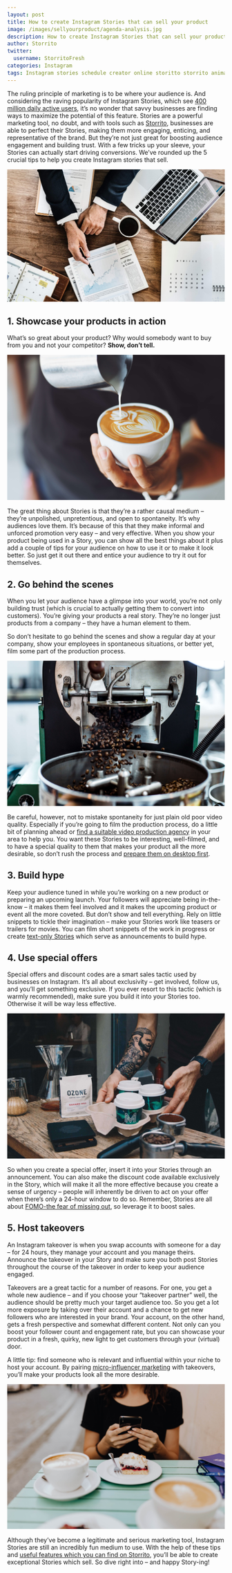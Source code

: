 ```yaml
---
layout: post
title: How to create Instagram Stories that can sell your product
image: /images/sellyourproduct/agenda-analysis.jpg
description: How to create Instagram Stories that can sell your product
author: Storrito
twitter:
  username: StorritoFresh
categories: Instagram
tags: Instagram stories schedule creator online storitto storrito animation pc computer desktop mac sticker location fonts
---
```


The ruling principle of marketing is to be where your audience is. And considering the raving popularity of Instagram Stories, which see [400 million daily active users](https://www.statista.com/statistics/730315/instagram-stories-dau/), it’s no wonder that savvy businesses are finding ways to maximize the potential of this feature. Stories are a powerful marketing tool, no doubt, and with tools such as [Storrito](https://storrito.com/), businesses are able to perfect their Stories, making them more engaging, enticing, and representative of the brand. But they’re not just great for boosting audience engagement and building trust. With a few tricks up your sleeve, your Stories can actually start driving conversions. We’ve rounded up the 5 crucial tips to help you create Instagram stories that sell.  

![How to post](/images/sellyourproduct/agenda-analysis.jpg "Storrito Instagram Editor")

<!--more-->

## 1. Showcase your products in action
What’s so great about your product? Why would somebody want to buy from you and not your competitor? **Show, don’t tell.**

![How to post](/images/sellyourproduct/art-blur.jpg "Storrito Instagram Editor")

The great thing about Stories is that they’re a rather causal medium – they’re unpolished, unpretentious, and open to spontaneity. It’s why audiences love them. It’s because of this that they make informal and unforced promotion very easy – and very effective. When you show your product being used in a Story, you can show all the best things about it plus add a couple of tips for your audience on how to use it or to make it look better. So just get it out there and entice your audience to try it out for themselves.

## 2. Go behind the scenes
When you let your audience have a glimpse into your world, you’re not only building trust (which is crucial to actually getting them to convert into customers). You’re giving your products a real story. They’re no longer just products from a company – they have a human element to them.

So don’t hesitate to go behind the scenes and show a regular day at your company, show your employees in spontaneous situations, or better yet, film some part of the production process.

![How to post](/images/sellyourproduct/gregory-hayes.jpg "Storrito Instagram Editor")

Be careful, however, not to mistake spontaneity for just plain old poor video quality. Especially if you’re going to film the production process, do a little bit of planning ahead or [find a suitable video production agency](https://www.designrush.com/agency/video-production) in your area to help you. You want these Stories to be interesting, well-filmed, and to have a special quality to them that makes your product all the more desirable, so don’t rush the process and [prepare them on desktop first](https://blog.storrito.com/instagram/2018/11/06/Prepare-Instagram-Story-on-a-PC.html).

## 3. Build hype

Keep your audience tuned in while you’re working on a new product or preparing an upcoming launch. Your followers will appreciate being in-the-know – it makes them feel involved and it makes the upcoming product or event all the more coveted. But don’t show and tell everything. Rely on little snippets to tickle their imagination – make your Stories work like teasers or trailers for movies. You can film short snippets of the work in progress or create [text-only Stories](https://blog.storrito.com/instagram/2018/05/29/how-to-create-a-text-only-story.html) which serve as announcements to build hype.  

## 4. Use special offers
Special offers and discount codes are a smart sales tactic used by businesses on Instagram. It’s all about exclusivity – get involved, follow us, and you’ll get something exclusive. If you ever resort to this tactic (which is warmly recommended), make sure you build it into your Stories too. Otherwise it will be way less effective.

![How to post](/images/sellyourproduct/salome-watel.jpg "Storrito Instagram Editor")

So when you create a special offer, insert it into your Stories through an announcement. You can also make the discount code available exclusively in the Story, which will make it all the more effective because you create a sense of urgency – people will inherently be driven to act on your offer when there’s only a 24-hour window to do so. Remember, Stories are all about [FOMO-the fear of missing out](https://adespresso.com/blog/use-fomo-marketing-social-media), so leverage it to boost sales.

## 5. Host takeovers
An Instagram takeover is when you swap accounts with someone for a day – for 24 hours, they manage your account and you manage theirs. Announce the takeover in your Story and make sure you both post Stories throughout the course of the takeover in order to keep your audience engaged.

Takeovers are a great tactic for a number of reasons. For one, you get a whole new audience – and if you choose your “takeover partner” well, the audience should be pretty much your target audience too. So you get a lot more exposure by taking over their account and a chance to get new followers who are interested in your brand. Your account, on the other hand, gets a fresh perspective and somewhat different content. Not only can you boost your follower count and engagement rate, but you can showcase your product in a fresh, quirky, new light to get customers through your (virtual) door.

A little tip: find someone who is relevant and influential within your niche to host your account. By pairing [micro-influencer marketing](https://www.forbes.com/sites/barrettwissman/2018/03/02/micro-influencers-the-marketing-force-of-the-future/#488652946707) with takeovers, you’ll make your products look all the more desirable.

![How to post](/images/sellyourproduct/kaboompics.jpg "Storrito Instagram Editor")

Although they’ve become a legitimate and serious marketing tool, Instagram Stories are still an incredibly fun medium to use. With the help of these tips and [useful features which you can find on Storrito](https://storrito.com/#features), you’ll be able to create exceptional Stories which sell. So dive right into – and happy Story-ing!
